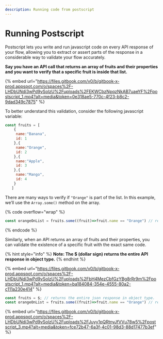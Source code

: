 ```yaml
---
description: Running code from postscript
---
```


# Running Postscript

Postscript lets you write and run javascript code on every API response of your flow, allowing you to extract or assert parts of the response in a considerable way to validate your flow accurately.

**Say you have an API call that returns an array of fruits and their properties and you want to verify that a specific fruit is inside that list.**

{% embed url="https://files.gitbook.com/v0/b/gitbook-x-prod.appspot.com/o/spaces%2F-LHDbUNdi3wPd9vSolzU%2Fuploads%2FEKWCbzNpqzNkAB7uaeYF%2Fpostscript_1.mp4?alt=media&token=0e318ae5-770c-4f23-b8c2-9dad349c7875" %}

To better understand this validation, consider the following javascript variable:

```javascript
const fruits = [
    {
     name:"Banana",
     id: 1
    },{
     name:"Orange",
     id: 2
    },{
     name:"Apple",
     id: 3
    },{
     name:"Mango",
     id: 4
    }
   ]
```

There are many ways to verify if `"Orange"` is part of the list. In this example, we’ll use the `Array.some()` method on the array.

{% code overflow="wrap" %}
```javascript
const orangeOnList = fruits.some((fruit)=>fruit.name == "Orange") // returns true
```
{% endcode %}

Similarly, when an API returns an array of fruits and their properties, you can validate the existence of a specific fruit with the exact same code.

{% hint style="info" %}
**Note: The $ (dollar sign) returns the entire API response in object type.**
{% endhint %}

{% embed url="https://files.gitbook.com/v0/b/gitbook-x-prod.appspot.com/o/spaces%2F-LHDbUNdi3wPd9vSolzU%2Fuploads%2FbH4MezCbfGzYBg8rRr9m%2Fpostscript_1.mp4?alt=media&token=ba184084-354e-4555-80a2-c111a230e414" %}

```javascript
const fruits = $; // returns the entire json response in object type.
const orangeOnList = fruits.some((fruit)=>fruit.name == "Orange") // returns true
```

{% embed url="https://files.gitbook.com/v0/b/gitbook-x-prod.appspot.com/o/spaces%2F-LHDbUNdi3wPd9vSolzU%2Fuploads%2FJuyy1pQRtnyJfVVu78w5%2Fpostscript_3.mp4?alt=media&token=fce72b47-6a3f-4c01-98d3-88d17477b3ef" %}
